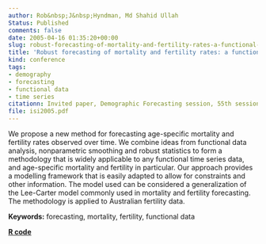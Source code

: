 ```yaml
---
author: Rob&nbsp;J&nbsp;Hyndman, Md Shahid Ullah
Status: Published
comments: false
date: 2005-04-16 01:35:20+00:00
slug: robust-forecasting-of-mortality-and-fertility-rates-a-functional-data-approach
title: 'Robust forecasting of mortality and fertility rates: a functional data approach'
kind: conference
tags:
- demography
- forecasting
- functional data
- time series
citationn: Invited paper, Demographic Forecasting session, 55th session of the International Statistical Institute, Sydney, Australia, April 2005
file: isi2005.pdf
---
```



We propose a new method for forecasting age-specific mortality and fertility rates observed over time. We combine ideas from functional data analysis, nonparametric smoothing and robust statistics to form a methodology that is widely applicable to any functional time series data, and age-specific mortality and fertility in particular. Our approach provides a modelling framework that is easily adapted to allow for constraints and other information. The model used can be considered a generalization of the Lee-Carter model commonly used in mortality and fertility forecasting. The methodology is applied to Australian fertility data.

**Keywords:** forecasting, mortality, fertility, functional data

**[R code](http://github.com/robjhyndman/demography)**

